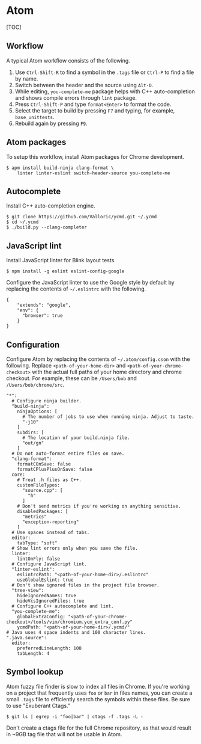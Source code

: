 # Atom

[TOC]

## Workflow

A typical Atom workflow consists of the following.

1. Use `Ctrl-Shift-R` to find a symbol in the `.tags` file or `Ctrl-P` to find
   a file by name.
2. Switch between the header and the source using `Alt-O`.
3. While editing, `you-complete-me` package helps with C++ auto-completion and
   shows compile errors through `lint` package.
4. Press `Ctrl-Shift-P` and type `format<Enter>` to format the code.
5. Select the target to build by pressing `F7` and typing, for example,
   `base_unittests`.
6. Rebuild again by pressing `F9`.

## Atom packages

To setup this workflow, install Atom packages for Chrome development.

```
$ apm install build-ninja clang-format \
    linter linter-eslint switch-header-source you-complete-me
```

## Autocomplete

Install C++ auto-completion engine.

```
$ git clone https://github.com/Valloric/ycmd.git ~/.ycmd
$ cd ~/.ycmd
$ ./build.py --clang-completer
```

## JavaScript lint

Install JavaScript linter for Blink layout tests.

```
$ npm install -g eslint eslint-config-google
```

Configure the JavaScript linter to use the Google style by default by replacing
the contents of `~/.eslintrc` with the following.

```
{
    "extends": "google",
    "env": {
      "browser": true
    }
}
```

## Configuration

Configure Atom by replacing the contents of `~/.atom/config.cson` with the
following. Replace `<path-of-your-home-dir>` and
`<path-of-your-chrome-checkout>` with the actual full paths of your home
directory and chrome checkout. For example, these can be `/Users/bob` and
`/Users/bob/chrome/src`.

```
"*":
  # Configure ninja builder.
  "build-ninja":
    ninjaOptions: [
      # The number of jobs to use when running ninja. Adjust to taste.
      "-j10"
    ]
    subdirs: [
      # The location of your build.ninja file.
      "out/gn"
    ]
  # Do not auto-format entire files on save.
  "clang-format":
    formatCOnSave: false
    formatCPlusPlusOnSave: false
  core:
    # Treat .h files as C++.
    customFileTypes:
      "source.cpp": [
        "h"
      ]
    # Don't send metrics if you're working on anything sensitive.
    disabledPackages: [
      "metrics"
      "exception-reporting"
    ]
  # Use spaces instead of tabs.
  editor:
    tabType: "soft"
  # Show lint errors only when you save the file.
  linter:
    lintOnFly: false
  # Configure JavaScript lint.
  "linter-eslint":
    eslintrcPath: "<path-of-your-home-dir>/.eslintrc"
    useGlobalEslint: true
  # Don't show ignored files in the project file browser.
  "tree-view":
    hideIgnoredNames: true
    hideVcsIgnoredFiles: true
  # Configure C++ autocomplete and lint.
  "you-complete-me":
    globalExtraConfig: "<path-of-your-chrome-checkout>/tools/vim/chromium.ycm_extra_conf.py"
    ycmdPath: "<path-of-your-home-dir>/.ycmd/"
# Java uses 4 space indents and 100 character lines.
".java.source":
  editor:
    preferredLineLength: 100
    tabLength: 4
```

## Symbol lookup

Atom fuzzy file finder is slow to index all files in Chrome. If you're working
on a project that frequently uses `foo` or `bar` in files names, you can create
a small `.tags` file to efficiently search the symbols within these files. Be
sure to use "Exuberant Ctags."

```
$ git ls | egrep -i "foo|bar" | ctags -f .tags -L -
```

Don't create a ctags file for the full Chrome repository, as that would result
in ~9GB tag file that will not be usable in Atom.
